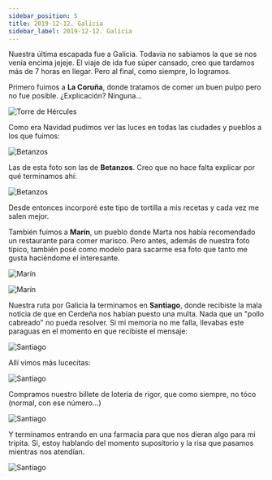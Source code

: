 ```yaml
---
sidebar_position: 5
title: 2019-12-12. Galicia
sidebar_label: 2019-12-12. Galicia
---
```


Nuestra última escapada fue a Galicia. Todavía no sabíamos la que se nos venía encima jejeje. El viaje de ida fue súper cansado, creo que tardamos más de 7 horas en llegar. Pero al final, como siempre, lo logramos.

Primero fuimos a **La Coruña**, donde tratamos de comer un buen pulpo pero no fue posible. ¿Explicación? Ninguna...

![Torre de Hércules](./foto1.jpg)

Como era Navidad pudimos ver las luces en todas las ciudades y pueblos a los que fuimos:

![Betanzos](./foto2.jpg)

Las de esta foto son las de **Betanzos**. Creo que no hace falta explicar por qué terminamos ahí:

![Betanzos](./foto3.jpg)

Desde entonces incorporé este tipo de tortilla a mis recetas y cada vez me salen mejor.

También fuimos a **Marín**, un pueblo donde Marta nos había recomendado un restaurante para comer marisco. Pero antes, además de nuestra foto típico, también posé como modelo para sacarme esa foto que tanto me gusta haciéndome el interesante.

![Marín](./foto4.jpg)

![Marín](./foto5.jpg)

Nuestra ruta por Galicia la terminamos en **Santiago**, donde recibiste la mala noticia de que en Cerdeña nos habían puesto una multa. Nada que un "pollo cabreado" no pueda resolver. Si mi memoria no me falla, llevabas este paraguas en el momento en que recibiste el mensaje:

![Santiago](./foto6.jpg)

Allí vimos más lucecitas:

![Santiago](./foto7.jpg)

Compramos nuestro billete de lotería de rigor, que como siempre, no tóco (normal, con ese número...)

![Santiago](./foto8.jpg)

Y terminamos entrando en una farmacia para que nos dieran algo para mi tripita. Sí, estoy hablando del momento supositorio y la risa que pasamos mientras nos atendían.

![Santiago](./foto9.jpg)
